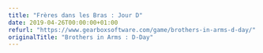 ```yaml
---
title: "Frères dans les Bras : Jour D"
date: 2019-04-26T00:00:00+01:00
refurl: "https://www.gearboxsoftware.com/game/brothers-in-arms-d-day/" 
originalTitle: "Brothers in Arms : D-Day"
---
```

